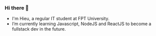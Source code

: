 ### Hi there 👋
- I'm Hieu, a regular IT student at FPT University.
- I’m currently learning Javascript, NodeJS and ReactJS to become a fullstack dev in the future.

<!--
**SEAL-VTA/SEAL-VTA** is a ✨ _special_ ✨ repository because its `README.md` (this file) appears on your GitHub profile.

Here are some ideas to get you started:

- 🔭 I’m currently working on ...
- 🌱 I’m currently learning ...
- 👯 I’m looking to collaborate on ...
- 🤔 I’m looking for help with ...
- 💬 Ask me about ...
- 📫 How to reach me: ...
- 😄 Pronouns: ...
- ⚡ Fun fact: ...
-->
